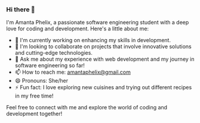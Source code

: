 ### Hi there 👋

I'm Amanta Phelix, a passionate software engineering student with a deep love for coding and development. Here's a little about me:

- 🔭 I'm currently working on enhancing my skills in development.
- 👯 I'm looking to collaborate on projects that involve innovative solutions and cutting-edge technologies.
- 💬 Ask me about my experience with web development and my journey in software engineering so far!
- 📫 How to reach me: [amantaphelix@gmail.com](mailto:amantaphelix@gmail.com)
- 😄 Pronouns: She/her
- ⚡ Fun fact: I love exploring new cuisines and trying out different recipes in my free time!

Feel free to connect with me and explore the world of coding and development together!
